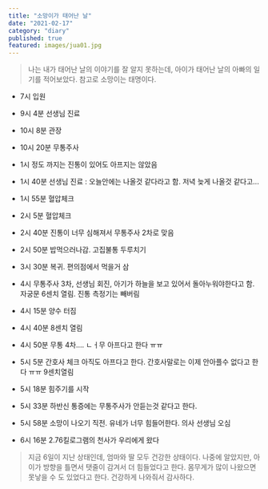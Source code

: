 ```yaml
---
title: "소망이가 태어난 날"
date: "2021-02-17"
category: "diary"
published: true
featured: images/jua01.jpg
---
```


> 나는 내가 태어난 날의 이야기를 잘 알지 못하는데, 아이가 태어난 날의 아빠의 일기를 적어보았다.
> 참고로 소망이는 태명이다.

- 7시 입원
- 9시 4분 선생님 진료

- 10시 8분 관장
- 10시 20분 무통주사
- 1시 정도 까지는 진통이 있어도 아프지는 않았음
- 1시 40분 선생님 진료 : 오늘안에는 나올것 같다라고 함. 저녁 늦게 나올것 같다고...
- 1시 55분 혈압체크
- 2시 5분 혈압체크
- 2시 40분 진통이 너무 심해져서 무통주사 2차로 맞음

- 2시 50분 밥먹으러나감. 고집불통 두루치기
- 3시 30분 복귀. 편의점에서 먹을거 삼
- 4시 무통주사 3차, 선생님 회진, 아기가 하늘을 보고 있어서 돌아누워야한다고 함. 자궁문 6센치 열림. 진통 측정기는 빼버림
- 4시 15분 양수 터짐
- 4시 40분 8센치 열림
- 4시 50분 무통 4차.... ㄴㅓ무 아프다고 한다 ㅠㅠ
- 5시 5분 간호사 체크 아직도 아프다고 한다. 간호사말로는 이제 안아플수 없다고 한다 ㅠㅠ 9센치열림

- 5시 18분 힘주기를 시작
- 5시 33분 하반신 통증에는 무통주사가 안듣는것 같다고 한다.
- 5시 58분 소망이 나오기 직전. 유네가 너무 힘들어한다. 의사 선생님 오심
- 6시 16분 2.76킬로그램의 천사가 우리에게 왔다

> 지금 6일이 지난 상태인데, 엄마와 딸 모두 건강한 상태이다. 나중에 알았지만, 아이가 방향을 틀면서 탯줄이 감겨서 더 힘들었다고 한다. 몸무게가 많이 나왔으면 못낳을 수 도 있었다고 한다. 건강하게 나와줘서 감사하다.
